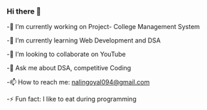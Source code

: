 ### Hi there 👋


<!-- **nalingoyal094/nalingoyal094** is a ✨ _special_ ✨ repository because its `README.md` (this file) appears on your GitHub profile.

Here are some ideas to get you started: -->

-🔭 I’m currently working on Project- College Management System

-🌱 I’m currently learning Web Development and DSA

-👯 I’m looking to collaborate on YouTube
<!-- - 🤔 I’m looking for help with ... -->
-💬 Ask me about DSA, competitive Coding

-📫 How to reach me: nalingoyal094@gmail.com
<!-- - 😄 Pronouns: ... -->
-⚡ Fun fact: I like to eat during programming

